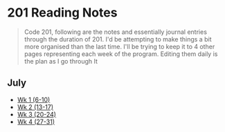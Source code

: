 # 201 Reading Notes 

> Code 201, following are the notes and essentially journal entries through the duration of 201. I'd be attempting to make things a bit more organised than the last time. I'll be trying to keep it to 4 other pages representing each week of the program. Editing them daily is the plan as I go through It

## July

* [Wk 1 (6-10)](Wk1.md)
* [Wk 2 (13-17)](Wk2.md)
* [Wk 3 (20-24)](Wk3.md)
* [Wk 4 (27-31)](Wk4.md)

